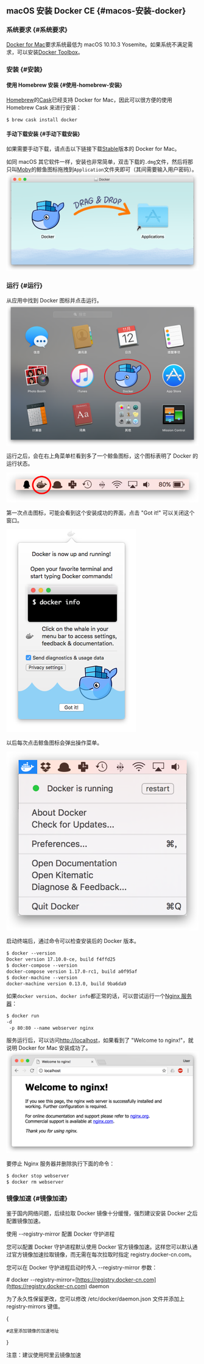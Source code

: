 ## macOS 安装 Docker CE {#macos-安装-docker}

### 系统要求 {#系统要求}

[Docker for Mac](https://docs.docker.com/docker-for-mac/)要求系统最低为 macOS 10.10.3 Yosemite。如果系统不满足需求，可以安装[Docker Toolbox](https://docs.docker.com/toolbox/overview/)。

### 安装 {#安装}

#### 使用 Homebrew 安装 {#使用-homebrew-安装}

[Homebrew](http://brew.sh/)的[Cask](https://caskroom.github.io/)已经支持 Docker for Mac，因此可以很方便的使用 Homebrew Cask 来进行安装：

```
$ brew cask install docker
```

#### 手动下载安装 {#手动下载安装}

如果需要手动下载，请点击以下链接下载[Stable](https://download.docker.com/mac/stable/Docker.dmg)版本的 Docker for Mac。

如同 macOS 其它软件一样，安装也非常简单，双击下载的`.dmg`文件，然后将那只叫[Moby](https://blog.docker.com/2013/10/call-me-moby-dock/)的鲸鱼图标拖拽到`Application`文件夹即可（其间需要输入用户密码）。![](/assets/install-mac-dmg-1.png)

### 运行 {#运行}

从应用中找到 Docker 图标并点击运行。![](/assets/install-mac-apps-2.png)

运行之后，会在右上角菜单栏看到多了一个鲸鱼图标，这个图标表明了 Docker 的运行状态。

![](/assets/install-mac-menubar-3.png)

第一次点击图标，可能会看到这个安装成功的界面，点击 "Got it!" 可以关闭这个窗口。

![](/assets/install-mac-success-4.png)

以后每次点击鲸鱼图标会弹出操作菜单。

![](/assets/install-mac-menu-5.png)

启动终端后，通过命令可以检查安装后的 Docker 版本。

```
$ docker --version
Docker version 17.10.0-ce, build f4ffd25
$ docker-compose --version
docker-compose version 1.17.0-rc1, build a0f95af
$ docker-machine --version
docker-machine version 0.13.0, build 9ba6da9
```

如果`docker version`、`docker info`都正常的话，可以尝试运行一个[Nginx 服务器](https://store.docker.com/images/nginx/)：

```
$ docker run 
-d
 -p 80:80 --name webserver nginx
```

服务运行后，可以访问[http://localhost](http://localhost/)，如果看到了 "Welcome to nginx!"，就说明 Docker for Mac 安装成功了。![](/assets/install-mac-example-nginx-6.png)

要停止 Nginx 服务器并删除执行下面的命令：

```
$ docker stop webserver
$ docker rm webserver
```

### 镜像加速 {#镜像加速}

鉴于国内网络问题，后续拉取 Docker 镜像十分缓慢，强烈建议安装 Docker 之后配置镜像加速。

使用 --registry-mirror 配置 Docker 守护进程

您可以配置 Docker 守护进程默认使用 Docker 官方镜像加速。这样您可以默认通过官方镜像加速拉取镜像，而无需在每次拉取时指定 registry.docker-cn.com。

您可以在 Docker 守护进程启动时传入 --registry-mirror 参数：

\# docker --registry-mirror=[https://registry.docker-cn.com](https://registry.docker-cn.com) daemon

为了永久性保留更改，您可以修改 /etc/docker/daemon.json 文件并添加上 registry-mirrors 键值。

{

```
#这里添加镜像的加速地址
```

}

注意：建议使用阿里云镜像加速

